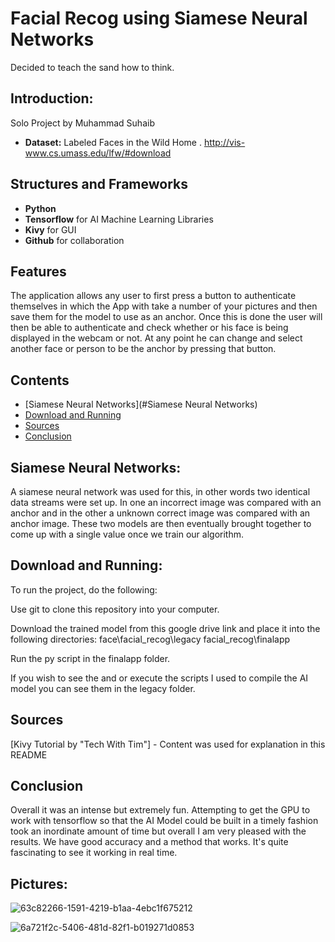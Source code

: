 # Facial Recog using Siamese Neural Networks


Decided to teach the sand how to think.

## Introduction: 

Solo Project by Muhammad Suhaib
*  **Dataset:** Labeled Faces in the Wild Home
. 
http://vis-www.cs.umass.edu/lfw/#download

## Structures and Frameworks 
 
*    **Python** 
*    **Tensorflow** for AI Machine Learning Libraries
*    **Kivy** for GUI
*    **Github** for collaboration
## Features

The application allows any user to first press a button to authenticate themselves in which the App with take a number of your pictures and then save them for the model to use as an anchor. Once this is done the user will then be able to authenticate and check whether or his face is being displayed in the webcam or not. At any point he can change and select another face or person to be the anchor by pressing that button.

## Contents

*   [Siamese Neural Networks](#Siamese Neural Networks)
*   [Download and Running](#Set-Up)
*   [Sources](#sources)
*   [Conclusion](#conclusion)

## Siamese Neural Networks:

A siamese neural network was used for this, in other words two identical data streams were set up. In one an incorrect image was compared with an anchor and in the other a unknown correct image was compared with an anchor image. These two models are then eventually brought together to come up with a single value once we train our algorithm.


## Download and Running:

To run the project, do the following:

Use git to clone this repository into your computer.

Download the trained model from this google drive link and place it into the following directories:
face\facial_recog\legacy
facial_recog\finalapp

Run the py script in the finalapp folder.

If you wish to see the and or execute the scripts I used to compile the AI model you can see them in the legacy folder.



## Sources

[Kivy Tutorial by "Tech With Tim"] - Content was used for explanation in this README

[Build a Python Facial Recognition App by Nicholas Renotte]: https://www.youtube.com/watch?v=LKispFFQ5GU "Main source for understanding and execution"

[Siamese Neural Networks for One-shot Image Recognition]: https://www.cs.cmu.edu/~rsalakhu/papers/oneshot1.pdf "For the foundation of the techniques used"

## Conclusion

Overall it was an intense but extremely fun. Attempting to get the GPU to work with tensorflow so that the AI Model could be built in a timely fashion took an inordinate amount of time but overall I am very pleased with the results. We have good accuracy and a method that works. It's quite fascinating to see it working in real time.

## Pictures:
![63c82266-1591-4219-b1aa-4ebc1f675212](https://user-images.githubusercontent.com/90059140/235499079-17f91a94-9a3e-4e88-9dbb-9786ac19d6e9.jpg)

![6a721f2c-5406-481d-82f1-b019271d0853](https://user-images.githubusercontent.com/90059140/235499172-2e8fec21-c54b-4138-8746-f50d04f33bb9.jpg)
